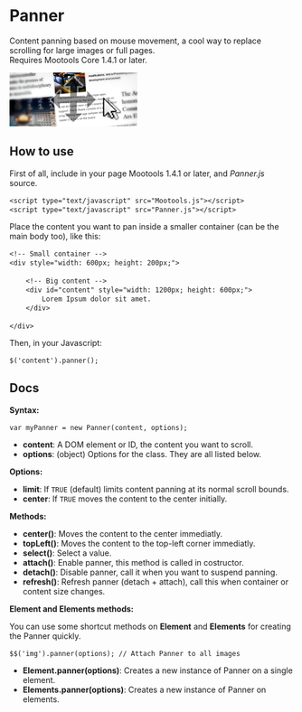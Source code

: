 Panner
======

Content panning based on mouse movement, a cool way to replace scrolling for large images or full pages.  
Requires Mootools Core 1.4.1 or later.

![Screenshot](https://github.com/lorenzos/Panner/raw/master/Graphics/logo.png)


How to use
----------

First of all, include in your page Mootools 1.4.1 or later, and *Panner.js* source.

	<script type="text/javascript" src="Mootools.js"></script>
	<script type="text/javascript" src="Panner.js"></script>

Place the content you want to pan inside a smaller container (can be the main body too), like this:

	<!-- Small container -->
	<div style="width: 600px; height: 200px;">
	
		<!-- Big content -->
		<div id="content" style="width: 1200px; height: 600px;">
			Lorem Ipsum dolor sit amet.
		</div>
		
	</div>

Then, in your Javascript:

	$('content').panner();


Docs
----

**Syntax:**
	
	var myPanner = new Panner(content, options);

- **content**: A DOM element or ID, the content you want to scroll.
- **options**: (object) Options for the class. They are all listed below.

**Options:**

- **limit**: If `TRUE` (default) limits content panning at its normal scroll bounds.
- **center**: If `TRUE` moves the content to the center initially.

**Methods:**

- **center()**: Moves the content to the center immediatly.
- **topLeft()**: Moves the content to the top-left corner immediatly.
- **select()**: Select a value.
- **attach()**: Enable panner, this method is called in costructor.
- **detach()**: Disable panner, call it when you want to suspend panning.
- **refresh()**: Refresh panner (detach + attach), call this when container or content size changes.

**Element and Elements methods:**

You can use some shortcut methods on **Element** and **Elements** for creating the Panner quickly.

	$$('img').panner(options); // Attach Panner to all images

- **Element.panner(options)**: Creates a new instance of Panner on a single element.
- **Elements.panner(options)**: Creates a new instance of Panner on elements.
